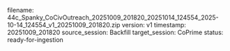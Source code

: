 filename: 44c_Spanky_CoCivOutreach_20251009_201820_20251014_124554_2025-10-14_124554_v1_20251009_201820.zip
version: v1
timestamp: 20251009_201820
source_session: Backfill
target_session: CoPrime
status: ready-for-ingestion
